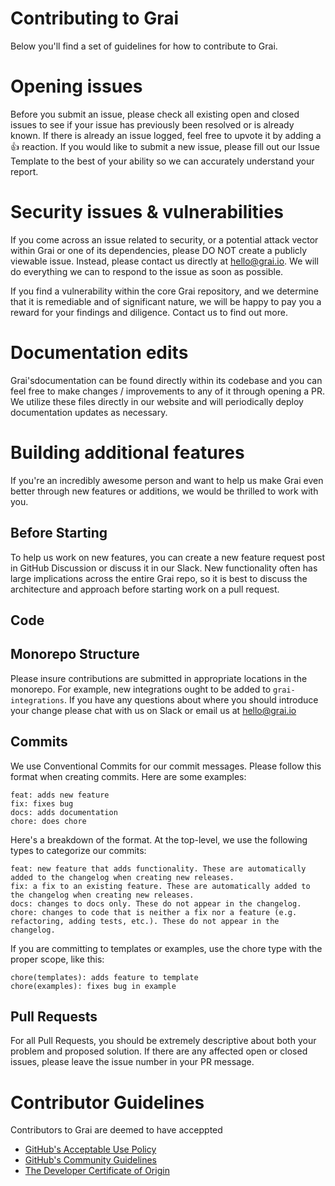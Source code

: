 # Contributing to Grai

Below you'll find a set of guidelines for how to contribute to Grai.

# Opening issues

Before you submit an issue, please check all existing open and closed issues to see if your issue has previously been resolved or is already known.
If there is already an issue logged, feel free to upvote it by adding a 👍 reaction.
If you would like to submit a new issue, please fill out our Issue Template to the best of your ability so we can accurately understand your report.

# Security issues & vulnerabilities

If you come across an issue related to security, or a potential attack vector within Grai or one of its dependencies, please DO NOT create a publicly viewable issue.
Instead, please contact us directly at hello@grai.io.
We will do everything we can to respond to the issue as soon as possible.

If you find a vulnerability within the core Grai repository, and we determine that it is remediable and of significant nature, we will be happy to pay you a reward for your findings and diligence.
Contact us to find out more.

# Documentation edits

Grai'sdocumentation can be found directly within its codebase and you can feel free to make changes / improvements to any of it through opening a PR.
We utilize these files directly in our website and will periodically deploy documentation updates as necessary.

# Building additional features

If you're an incredibly awesome person and want to help us make Grai even better through new features or additions, we would be thrilled to work with you.


## Before Starting

To help us work on new features, you can create a new feature request post in GitHub Discussion or discuss it in our Slack.
New functionality often has large implications across the entire Grai repo, so it is best to discuss the architecture and approach before starting work on a pull request.

## Code

## Monorepo Structure

Please insure contributions are submitted in appropriate locations in the monorepo.
For example, new integrations ought to be added to `grai-integrations`.
If you have any questions about where you should introduce your change please chat with us on Slack or email us at hello@grai.io

## Commits

We use Conventional Commits for our commit messages. Please follow this format when creating commits. Here are some examples:

    feat: adds new feature
    fix: fixes bug
    docs: adds documentation
    chore: does chore

Here's a breakdown of the format. At the top-level, we use the following types to categorize our commits:

    feat: new feature that adds functionality. These are automatically added to the changelog when creating new releases.
    fix: a fix to an existing feature. These are automatically added to the changelog when creating new releases.
    docs: changes to docs only. These do not appear in the changelog.
    chore: changes to code that is neither a fix nor a feature (e.g. refactoring, adding tests, etc.). These do not appear in the changelog.

If you are committing to templates or examples, use the chore type with the proper scope, like this:

    chore(templates): adds feature to template
    chore(examples): fixes bug in example

## Pull Requests

For all Pull Requests, you should be extremely descriptive about both your problem and proposed solution. If there are any affected open or closed issues, please leave the issue number in your PR message.

# Contributor Guidelines

Contributors to Grai are deemed to have acceppted

* [GitHub's Acceptable Use Policy](https://docs.github.com/en/site-policy/acceptable-use-policies/github-acceptable-use-policies)
* [GitHub's Community Guidelines](https://docs.github.com/en/site-policy/github-terms/github-community-guidelines)
* [The Developer Certificate of Origin](https://developercertificate.org/)
